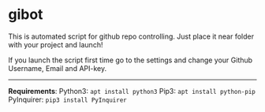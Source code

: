 # gibot
This is automated script for github repo controlling. Just place it near folder with your project and launch!

If you launch the script first time go to the settings and change your Github Username, Email and API-key.
____
**Requirements**:
Python3:
`apt install python3`
Pip3:
`apt install python-pip`
PyInquirer:
`pip3 install PyInquirer`
